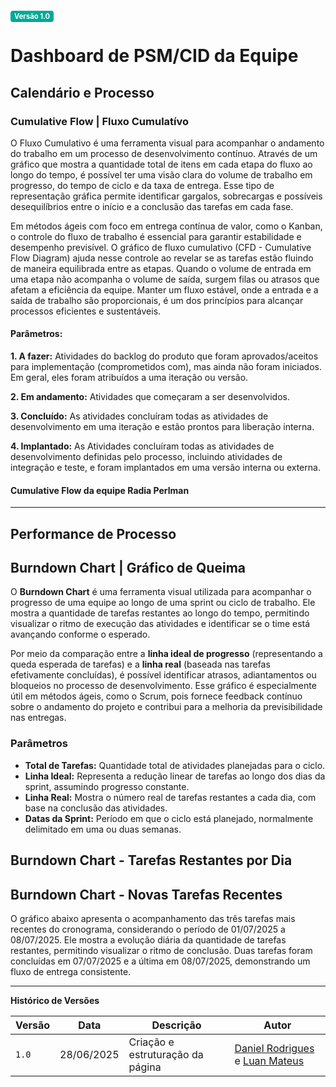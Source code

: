 <span style="background-color:#00aa95; color:white; font-size:0.8em; font-weight: bold; padding:2px 6px; border-radius:4px;">Versão 1.0</span>

# Dashboard de PSM/CID da Equipe

## Calendário e Processo
### Cumulative Flow | Fluxo Cumulatívo

O Fluxo Cumulativo é uma ferramenta visual para acompanhar o andamento do trabalho em um processo de desenvolvimento contínuo. Através de um gráfico que mostra a quantidade total de itens em cada etapa do fluxo ao longo do tempo, é possível ter uma visão clara do volume de trabalho em progresso, do tempo de ciclo e da taxa de entrega. Esse tipo de representação gráfica permite identificar gargalos, sobrecargas e possíveis desequilíbrios entre o início e a conclusão das tarefas em cada fase.

Em métodos ágeis com foco em entrega contínua de valor, como o Kanban, o controle do fluxo de trabalho é essencial para garantir estabilidade e desempenho previsível. O gráfico de fluxo cumulativo (CFD - Cumulative Flow Diagram) ajuda nesse controle ao revelar se as tarefas estão fluindo de maneira equilibrada entre as etapas. Quando o volume de entrada em uma etapa não acompanha o volume de saída, surgem filas ou atrasos que afetam a eficiência da equipe. Manter um fluxo estável, onde a entrada e a saída de trabalho são proporcionais, é um dos princípios para alcançar processos eficientes e sustentáveis.

#### Parâmetros:

**1. A fazer:** Atividades do backlog do produto que foram aprovados/aceitos para implementação (comprometidos com), mas ainda não foram iniciados. Em geral, eles foram atribuídos a uma iteração ou versão.

**2. Em andamento:** Atividades que começaram a ser desenvolvidos.

**3. Concluído:** As atividades concluíram todas as atividades de desenvolvimento em uma iteração e estão prontos para liberação interna.

**4. Implantado:** As Atividades concluíram todas as atividades de desenvolvimento definidas pelo processo, incluindo atividades de integração e teste, e foram implantados em uma versão interna ou externa.

#### Cumulative Flow da equipe Radia Perlman

<canvas id="myChart" width="400" height="200"></canvas>

<script src="https://cdn.jsdelivr.net/npm/chart.js"></script>
<script>
  // Função para gerar as datas no formato DD/MM/AAAA
  function gerarDatas(inicio, fim) {
    const datas = [];
    let atual = new Date(inicio);
    const dataFim = new Date(fim);
    while (atual <= dataFim) {
      const dia = String(atual.getDate()).padStart(2, '0');
      const mes = String(atual.getMonth() + 1).padStart(2, '0');
      const ano = atual.getFullYear();
      datas.push(`${dia}/${mes}/${ano}`);
      atual.setDate(atual.getDate() + 1);
    }
    return datas;
  }
  // Data de início e data atual
  const labels = gerarDatas('2025-06-25', '2025-07-08');
  const ctx = document.getElementById('myChart').getContext('2d');
  const myChart = new Chart(ctx, {
      type: 'line',
      data: {
          labels: labels,
          datasets: [{
              label: 'Implantado',
              data: [0, 0, 0, 0, 0, 1, 3, 3, 3, 3, 3, 3, 9, 9, 15],
              borderColor: 'rgb(20, 8, 128)',
              backgroundColor: 'rgba(20, 8, 128, 0.74)',
              fill: true
          }, {
              label: 'Completo',
              data: [0, 0, 0, 0, 1, 2, 0, 0, 0, 0, 4, 6, 0, 0, 0],
              borderColor: 'rgb(158, 3, 3)',
              backgroundColor: 'rgba(158, 3, 3, 0.74)',
              fill: true
          }, {
              label: 'Em Progresso',
              data: [0, 3, 3, 3, 2, 0, 0, 3, 3, 3, 2, 0, 0, 0, 0],
              borderColor: 'rgb(182, 194, 75)',
              backgroundColor: 'rgba(182, 194, 75, 0.74)',
              fill: true
          }, {
              label: 'Para Fazer',
              data: [3, 0, 0, 0, 0, 0, 3, 0, 3, 3, 0, 0, 0, 6, 0],
              borderColor: 'rgb(36, 93, 155)',
              backgroundColor: 'rgba(36, 94, 155, 0.74)',
              fill: true
          }]
      },
    options: {
      responsive: true,
        interaction: {
          mode: 'index',
          intersect: false,
        },
        stacked: true,
        plugins: {
          title: {
            display: true,
            text: 'Cumulative Flow - Radia Perlman'
          }
        },
        scales: {
          x: {
            stacked: true
          },
          y: {
            stacked: true,
            beginAtZero: true
          }
        }
    }
  });
</script>
---

## Performance de Processo

## Burndown Chart | Gráfico de Queima

O **Burndown Chart** é uma ferramenta visual utilizada para acompanhar o progresso de uma equipe ao longo de uma sprint ou ciclo de trabalho. Ele mostra a quantidade de tarefas restantes ao longo do tempo, permitindo visualizar o ritmo de execução das atividades e identificar se o time está avançando conforme o esperado.

Por meio da comparação entre a **linha ideal de progresso** (representando a queda esperada de tarefas) e a **linha real** (baseada nas tarefas efetivamente concluídas), é possível identificar atrasos, adiantamentos ou bloqueios no processo de desenvolvimento. Esse gráfico é especialmente útil em métodos ágeis, como o Scrum, pois fornece feedback contínuo sobre o andamento do projeto e contribui para a melhoria da previsibilidade nas entregas.

### Parâmetros

- **Total de Tarefas:** Quantidade total de atividades planejadas para o ciclo.
- **Linha Ideal:** Representa a redução linear de tarefas ao longo dos dias da sprint, assumindo progresso constante.
- **Linha Real:** Mostra o número real de tarefas restantes a cada dia, com base na conclusão das atividades.
- **Datas da Sprint:** Período em que o ciclo está planejado, normalmente delimitado em uma ou duas semanas.


<h2>Burndown Chart - Tarefas Restantes por Dia</h2>
<canvas id="burndownChart" width="400" height="200"></canvas>
<script>
  const burndownCtx = document.getElementById('burndownChart').getContext('2d');
  const datasSprint = [
    '23/06/2025', '24/06/2025', '25/06/2025',
    '26/06/2025', '27/06/2025', '28/06/2025',
    '29/06/2025', '30/06/2025'
  ];
  const tarefasRestantes = [4, 4, 3, 3, 3, 3, 0, 0];
  const linhaIdeal = tarefasRestantes.map((_, i, arr) => {
    const totalTarefas = 4;
    return Math.max(0, totalTarefas - (totalTarefas / (arr.length - 1)) * i);
  });
  new Chart(burndownCtx, {
    type: 'line',
    data: {
      labels: datasSprint,
      datasets: [
        {
          label: 'Ideal',
          data: linhaIdeal,
          borderColor: 'rgba(0, 200, 0, 0.8)',
          backgroundColor: 'rgba(0, 200, 0, 0.2)',
          fill: false,
          borderDash: [5, 5],
        },
        {
          label: 'Real',
          data: tarefasRestantes,
          borderColor: 'rgba(200, 0, 0, 0.8)',
          backgroundColor: 'rgba(200, 0, 0, 0.2)',
          fill: false
        }
      ]
    },
    options: {
      responsive: true,
      plugins: {
        title: {
          display: true,
          text: 'Burndown Chart - Radia Perlman'
        }
      },
      scales: {
        y: {
          beginAtZero: true,
          title: {
            display: true,
            text: 'Tarefas Restantes'
          }
        },
        x: {
          title: {
            display: true,
            text: 'Dias da Sprint'
          }
        }
      }
    }
  });
</script>

## Burndown Chart - Novas Tarefas Recentes

O gráfico abaixo apresenta o acompanhamento das três tarefas mais recentes do cronograma, considerando o período de 01/07/2025 a 08/07/2025. Ele mostra a evolução diária da quantidade de tarefas restantes, permitindo visualizar o ritmo de conclusão. Duas tarefas foram concluídas em 07/07/2025 e a última em 08/07/2025, demonstrando um fluxo de entrega consistente.

<canvas id="burndownNovasTarefas" width="400" height="200"></canvas>
<script>
  const datasNovas = [
    '01/07/2025', '02/07/2025', '03/07/2025', '04/07/2025',
    '05/07/2025', '06/07/2025', '07/07/2025', '08/07/2025'
  ];
  // Total de tarefas: 3
  // Status: nenhuma concluída até 06/07, 2 concluídas em 07/07, 1 concluída em 08/07
  const tarefasRestantesNovas = [3, 2, 2, 2, 1, 1, 1, 0];
  const linhaIdealNovas = tarefasRestantesNovas.map((_, i, arr) => {
    const totalTarefas = 3;
    return Math.max(0, totalTarefas - (totalTarefas / (arr.length - 1)) * i);
  });
  new Chart(document.getElementById('burndownNovasTarefas').getContext('2d'), {
    type: 'line',
    data: {
      labels: datasNovas,
      datasets: [
        {
          label: 'Ideal',
          data: linhaIdealNovas,
          borderColor: 'rgba(0, 200, 0, 0.8)',
          backgroundColor: 'rgba(0, 200, 0, 0.2)',
          fill: false,
          borderDash: [5, 5],
        },
        {
          label: 'Real',
          data: tarefasRestantesNovas,
          borderColor: 'rgba(200, 0, 0, 0.8)',
          backgroundColor: 'rgba(200, 0, 0, 0.2)',
          fill: false
        }
      ]
    },
    options: {
      responsive: true,
      plugins: {
        title: {
          display: true,
          text: 'Burndown Chart - Novas Tarefas Recentes'
        }
      },
      scales: {
        y: {
          beginAtZero: true,
          title: {
            display: true,
            text: 'Tarefas Restantes'
          }
        },
        x: {
          title: {
            display: true,
            text: 'Dias'
          }
        }
      }
    }
  });
</script>

---

**Histórico de Versões**

| **Versão** | **Data**   | **Descrição**                    | **Autor**                                                                                         |
| ---------- | ---------- | -------------------------------- | ------------------------------------------------------------------------------------------------- |
| `1.0`      | 28/06/2025 | Criação e estruturação da página | [Daniel Rodrigues](https://github.com/DanielRogs) e [Luan Mateus](https://github.com/luanduartee) |

